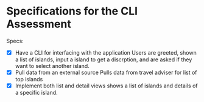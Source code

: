 # Specifications for the CLI Assessment

Specs:
- [x] Have a CLI for interfacing with the application
    Users are greeted, shown a list of islands, input a island to get a discrption, and are asked if they want to select another island.
- [X] Pull data from an external source
    Pulls data from travel adviser for list of top islands
- [X] Implement both list and detail views
  shows a list of islands and details of a specific island.
